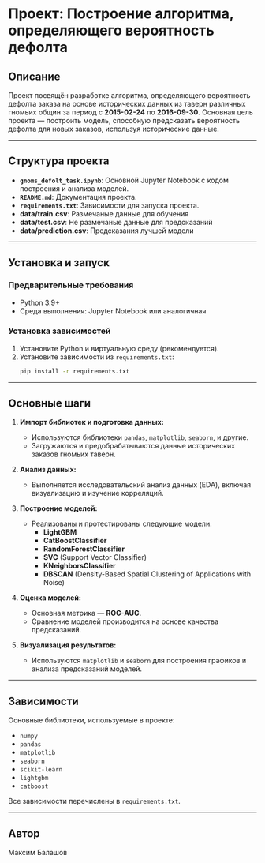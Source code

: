 # Проект: Построение алгоритма, определяющего вероятность дефолта

## Описание
Проект посвящён разработке алгоритма, определяющего вероятность дефолта заказа на основе исторических данных из таверн различных гномьих общин за период с **2015-02-24** по **2016-09-30**. Основная цель проекта — построить модель, способную предсказать вероятность дефолта для новых заказов, используя исторические данные.

---

## Структура проекта

- **`gnoms_defolt_task.ipynb`**: Основной Jupyter Notebook с кодом построения и анализа моделей.
- **`README.md`**: Документация проекта.
- **`requirements.txt`**: Зависимости для запуска проекта.
- **data/train.csv**: Размечаные данные для обучения
- **data/test.csv**: Не размечаные данные для предсказаний
- **data/prediction.csv**: Предсказания лучшей модели 

---

## Установка и запуск

### Предварительные требования
- Python 3.9+
- Среда выполнения: Jupyter Notebook или аналогичная

### Установка зависимостей
1. Установите Python и виртуальную среду (рекомендуется).
2. Установите зависимости из `requirements.txt`:
   ```bash
   pip install -r requirements.txt
   ```

---

## Основные шаги

1. **Импорт библиотек и подготовка данных:**
   - Используются библиотеки `pandas`, `matplotlib`, `seaborn`, и другие.
   - Загружаются и предобрабатываются данные исторических заказов гномьих таверн.

2. **Анализ данных:**
   - Выполняется исследовательский анализ данных (EDA), включая визуализацию и изучение корреляций.

3. **Построение моделей:**
   - Реализованы и протестированы следующие модели:
     - **LightGBM**
     - **CatBoostClassifier**
     - **RandomForestClassifier**
     - **SVC** (Support Vector Classifier)
     - **KNeighborsClassifier**
     - **DBSCAN** (Density-Based Spatial Clustering of Applications with Noise)

4. **Оценка моделей:**
   - Основная метрика — **ROC-AUC**.
   - Сравнение моделей производится на основе качества предсказаний.

5. **Визуализация результатов:**
   - Используются `matplotlib` и `seaborn` для построения графиков и анализа предсказаний моделей.

---

## Зависимости

Основные библиотеки, используемые в проекте:
- `numpy`
- `pandas`
- `matplotlib`
- `seaborn`
- `scikit-learn`
- `lightgbm`
- `catboost`

Все зависимости перечислены в `requirements.txt`.

---

## Автор
Максим Балашов



